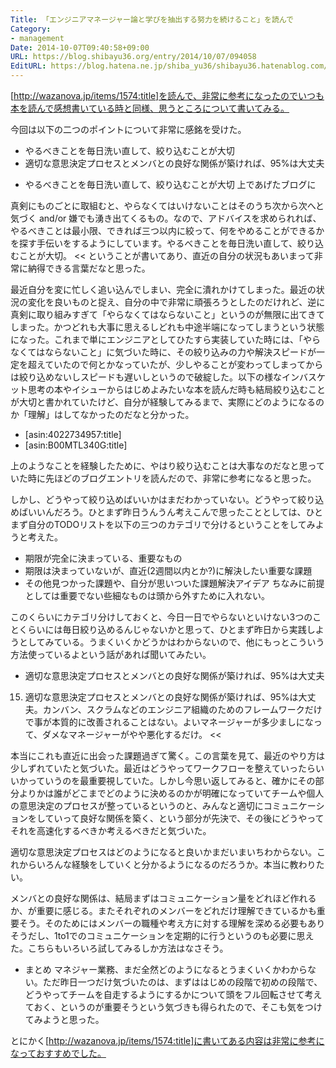 ```yaml
---
Title: 「エンジニアマネージャー論と学びを抽出する努力を続けること」を読んで
Category:
- management
Date: 2014-10-07T09:40:58+09:00
URL: https://blog.shibayu36.org/entry/2014/10/07/094058
EditURL: https://blog.hatena.ne.jp/shiba_yu36/shibayu36.hatenablog.com/atom/entry/8454420450067876170
---
```


[http://wazanova.jp/items/1574:title]を読んで、非常に参考になったのでいつも本を読んで感想書いている時と同様、思うところについて書いてみる。

今回は以下の二つのポイントについて非常に感銘を受けた。
- やるべきことを毎日洗い直して、絞り込むことが大切
- 適切な意思決定プロセスとメンバとの良好な関係が築ければ、95%は大丈夫

* やるべきことを毎日洗い直して、絞り込むことが大切
上であげたブログに
>>
真剣にものごとに取組むと、やらなくてはいけないことはそのうち次から次へと気づく and/or 嫌でも湧き出てくるもの。なので、アドバイスを求められれば、やるべきことは最小限、できれば三つ以内に絞って、何をやめることができるかを探す手伝いをするようにしています。やるべきことを毎日洗い直して、絞り込むことが大切。
<<
ということが書いてあり、直近の自分の状況もあいまって非常に納得できる言葉だなと思った。

最近自分を変に忙しく追い込んでしまい、完全に潰れかけてしまった。最近の状況の変化を良いものと捉え、自分の中で非常に頑張ろうとしたのだけれど、逆に真剣に取り組みすぎて「やらなくてはならないこと」というのが無限に出てきてしまった。かつどれも大事に思えるしどれも中途半端になってしまうという状態になった。これまで単にエンジニアとしてひたすら実装していた時には、「やらなくてはならないこと」に気づいた時に、その絞り込みの力や解決スピードが一定を超えていたので何とかなっていたが、少しやることが変わってしまってからは絞り込めないしスピードも遅いしというので破綻した。以下の様なインバスケット思考の本やイシューからはじめよみたいな本を読んだ時も結局絞り込むことが大切と書かれていたけど、自分が経験してみるまで、実際にどのようになるのか「理解」はしてなかったのだなと分かった。
- [asin:4022734957:title]
- [asin:B00MTL340G:title]

上のようなことを経験したために、やはり絞り込むことは大事なのだなと思っていた時に先ほどのブログエントリを読んだので、非常に参考になると思った。


しかし、どうやって絞り込めばいいかはまだわかっていない。どうやって絞り込めばいいんだろう。ひとまず昨日うんうん考えこんで思ったこととしては、ひとまず自分のTODOリストを以下の三つのカテゴリで分けるということをしてみようと考えた。
- 期限が完全に決まっている、重要なもの
- 期限は決まっていないが、直近(2週間以内とか?)に解決したい重要な課題
- その他見つかった課題や、自分が思いついた課題解決アイデア
ちなみに前提としては重要でない些細なものは頭から外すために入れない。

このくらいにカテゴリ分けしておくと、今日一日でやらないといけない3つのことくらいには毎日絞り込めるんじゃないかと思って、ひとまず昨日から実践しようとしてみている。うまくいくかどうかはわからないので、他にもっとこういう方法使っているよという話があれば聞いてみたい。


* 適切な意思決定プロセスとメンバとの良好な関係が築ければ、95%は大丈夫
>>
15) 適切な意思決定プロセスとメンバとの良好な関係が築ければ、95%は大丈夫。カンバン、スクラムなどのエンジニア組織のためのフレームワークだけで事が本質的に改善されることはない。よいマネージャーが多少ましになって、ダメなマネージャーがやや悪化するだけ。
<<

本当にこれも直近に出会った課題過ぎて驚く。この言葉を見て、最近のやり方は少しずれていたと気づいた。最近はどうやってワークフローを整えていったらいいかっていうのを最重要視していた。しかし今思い返してみると、確かにその部分よりかは誰がどこまでどのように決めるのかが明確になっていてチームや個人の意思決定のプロセスが整っているというのと、みんなと適切にコミュニケーションをしていって良好な関係を築く、という部分が先決で、その後にどうやってそれを高速化するべきか考えるべきだと気づいた。


適切な意思決定プロセスはどのようになると良いかまだいまいちわからない。これからいろんな経験をしていくと分かるようになるのだろうか。本当に教わりたい。

メンバとの良好な関係は、結局まずはコミュニケーション量をどれほど作れるか、が重要に感じる。またそれぞれのメンバーをどれだけ理解できているかも重要そう。そのためにはメンバーの職種や考え方に対する理解を深める必要もありそうだし、1to1でのコミュニケーションを定期的に行うというのも必要に思えた。こちらもいろいろ試してみるしか方法はなさそう。


* まとめ
マネジャー業務、まだ全然どのようになるとうまくいくかわからない。ただ昨日一つだけ気づいたのは、まずははじめの段階で初めの段階で、どうやってチームを自走するようにするかについて頭をフル回転させて考えておく、というのが重要そうという気づきも得られたので、そこも気をつけてみようと思った。

とにかく[http://wazanova.jp/items/1574:title]に書いてある内容は非常に参考になっておすすめでした。
